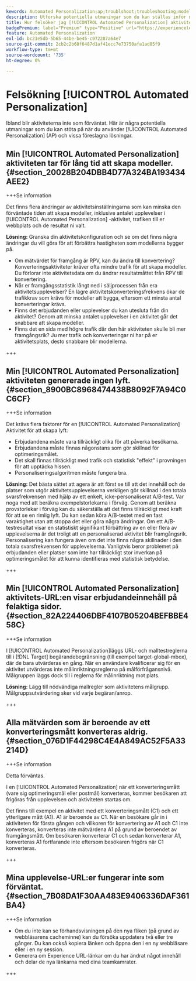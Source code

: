 ```yaml
---
kewords: Automated Personalization;ap;troublshoot;troubleshooting;model;lift
description: Utforska potentiella utmaningar som du kan ställas inför när du använder [!UICONTROL Automated Personalization] (AP) i Adobe Target, tillsammans med förslag på lösningar.
title: Hur felsöker jag [!UICONTROL Automated Personalization] aktiviteter?
badgePremium: label="Premium" type="Positive" url="https://experienceleague.adobe.com/docs/target/using/introduction/intro.html?lang=en#premium newtab=true" tooltip="Se vad som ingår i Target Premium."
feature: Automated Personalization
exl-id: bc23e5db-5b65-44be-be45-c972287a64e7
source-git-commit: 2cb2c2b68f6487d1af41ecc7e73750afa1ad85f9
workflow-type: tm+mt
source-wordcount: '735'
ht-degree: 0%

---
```


# Felsökning [!UICONTROL Automated Personalization]

Ibland blir aktiviteterna inte som förväntat. Här är några potentiella utmaningar som du kan stöta på när du använder [!UICONTROL Automated Personalization] (AP) och vissa föreslagna lösningar.

## Min [!UICONTROL Automated Personalization] aktiviteten tar för lång tid att skapa modeller. {#section_20028B204DBB4D77A324BA193434AEE2}

+++Se information

Det finns flera ändringar av aktivitetsinställningarna som kan minska den förväntade tiden att skapa modeller, inklusive antalet upplevelser i [!UICONTROL Automated Personalization] -aktivitet, trafiken till er webbplats och de resultat ni valt.

**Lösning:** Granska din aktivitetskonfiguration och se om det finns några ändringar du vill göra för att förbättra hastigheten som modellerna bygger på.

* Om mätvärdet för framgång är RPV, kan du ändra till konvertering? Konverteringsaktiviteter kräver ofta mindre trafik för att skapa modeller. Du förlorar inte aktivitetsdata om du ändrar resultatmåttet från RPV till konvertering.
* Når er framgångsstatistik långt ned i säljprocessen från era aktivitetsupplevelser? En lägre aktivitetskonverteringsfrekvens ökar de trafikkrav som krävs för modeller att bygga, eftersom ett minsta antal konverteringar krävs.
* Finns det erbjudanden eller upplevelser du kan utesluta från din aktivitet? Genom att minska antalet upplevelser i en aktivitet går det snabbare att skapa modeller.
* Finns det en sida med högre trafik där den här aktiviteten skulle bli mer framgångsrik? Ju mer trafik och konverteringar ni har på er aktivitetsplats, desto snabbare blir modellerna.

+++

## Min [!UICONTROL Automated Personalization] aktiviteten genererade ingen lyft. {#section_8900BC8968474438B8092F7A94C0C6CF}

+++Se information

Det krävs flera faktorer för en [!UICONTROL Automated Personalization] Aktivitet för att skapa lyft:

* Erbjudandena måste vara tillräckligt olika för att påverka besökarna.
* Erbjudandena måste finnas någonstans som gör skillnad för optimeringsmålet.
* Det skall finnas tillräckligt med trafik och statistisk &quot;effekt&quot; i provningen för att upptäcka hissen.
* Personaliseringsalgoritmen måste fungera bra.

**Lösning:** Det bästa sättet att agera är att först se till att det innehåll och de platser som utgör aktivitetsupplevelserna verkligen gör skillnad i den totala svarsfrekvensen med hjälp av ett enkelt, icke-personaliserat A/B-test. Var noga med att beräkna exempelstorlekarna i förväg. Genom att beräkna provstorlekar i förväg kan du säkerställa att det finns tillräckligt med kraft för att se en rimlig lyft. Du kan sedan köra A/B-testet med en fast varaktighet utan att stoppa det eller göra några ändringar. Om ett A/B-testresultat visar en statistiskt signifikant förbättring av en eller flera av upplevelserna är det troligt att en personaliserad aktivitet blir framgångsrik. Personalisering kan fungera även om det inte finns några skillnader i den totala svarsfrekvensen för upplevelserna. Vanligtvis beror problemet på erbjudanden eller platser som inte har tillräckligt stor inverkan på optimeringsmålet för att kunna identifieras med statistisk betydelse.

+++

## Min [!UICONTROL Automated Personalization] aktivitets-URL:en visar erbjudandeinnehåll på felaktiga sidor. {#section_82A224406DBF4107B05204BEFBBE458C}

+++Se information

I [!UICONTROL Automated Personalization]läggs URL- och malltestreglerna till i [!DNL Target] begärandebegränsning (till exempel target-global-mbox), där de bara utvärderas en gång. När en användare kvalificerar sig för en aktivitet utvärderas inte målinriktningsreglerna på målförfrågansnivå. Målgruppen läggs dock till i reglerna för målinriktning mot plats.

**Lösning:** Lägg till nödvändiga mallregler som aktivitetens målgrupp. Målgruppsutvärdering sker vid varje begäran/anrop.

+++

## Alla mätvärden som är beroende av ett konverteringsmått konverteras aldrig. {#section_076D1F44298C4E4A849AC52F5A33214D}

+++Se information

Detta förväntas.

I en [!UICONTROL Automated Personalization] när ett konverteringsmått (vare sig optimeringsmål eller postmål) konverteras, kommer besökaren att frigöras från upplevelsen och aktiviteten startas om.

Det finns till exempel en aktivitet med ett konverteringsmått (C1) och ett ytterligare mått (A1). A1 är beroende av C1. När en besökare går in i aktiviteten för första gången och villkoren för konvertering av A1 och C1 inte konverteras, konverteras inte mätvärdena A1 på grund av beroendet av framgångsmått. Om besökaren konverterar C1 och sedan konverterar A1, konverteras A1 fortfarande inte eftersom besökaren frigörs när C1 konverteras.

+++

## Mina upplevelse-URL:er fungerar inte som förväntat. {#section_7B08DA1F30AA483E9406336DAF361BA4}

+++Se information

* Om du inte kan se förhandsvisningen på den nya fliken (på grund av webbläsarens cacheminne) kan du försöka uppdatera två eller tre gånger. Du kan också kopiera länken och öppna den i en ny webbläsare eller i en ny session.
* Generera om Experience URL-länkar om du har ändrat något innehåll och delar de nya länkarna med dina teamkamrater.

+++
